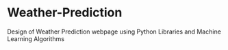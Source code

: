 # Weather-Prediction
Design of Weather Prediction webpage using Python Libraries and Machine Learning Algorithms
